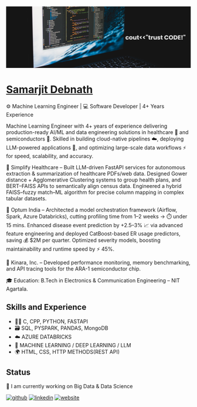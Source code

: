 ![Software Development](https://github.com/SamarjitDebnath/SamarjitDebnath/blob/main/banner.png)

# [Samarjit Debnath](https://samarjitdebnath.github.io/)

⚙️ Machine Learning Engineer | 💻 Software Developer | 4+ Years Experience

Machine Learning Engineer with 4+ years of experience delivering production-ready AI/ML and data engineering solutions in healthcare 🏥 and semiconductors 🔬. Skilled in building cloud-native pipelines ☁️, deploying LLM-powered applications 🤖, and optimizing large-scale data workflows ⚡ for speed, scalability, and accuracy.

🏥 Simplify Healthcare – Built LLM-driven FastAPI services for autonomous extraction & summarization of healthcare PDFs/web data. Designed Gower distance + Agglomerative Clustering systems to group health plans, and BERT–FAISS APIs to semantically align census data. Engineered a hybrid FAISS–fuzzy match–ML algorithm for precise column mapping in complex tabular datasets.

💼 Optum India – Architected a model orchestration framework (Airflow, Spark, Azure Databricks), cutting profiling time from 1–2 weeks → ⏱️ under 15 mins. Enhanced disease event prediction by +2.5–3% 📈 via advanced feature engineering and deployed CatBoost-based ER usage predictors, saving 💰 \$2M per quarter. Optimized severity models, boosting maintainability and runtime speed by ⚡ 45%.

🔬 Kinara, Inc. – Developed performance monitoring, memory benchmarking, and API tracing tools for the ARA-1 semiconductor chip.

🎓 Education: B.Tech in Electronics & Communication Engineering – NIT Agartala.

## Skills and Experience  
* 🧑‍💻 C, CPP, PYTHON, FASTAPI
* 🗃️ SQL, PYSPARK, PANDAS, MongoDB
* ☁️ AZURE DATABRICKS
* 🤖 MACHINE LEARNING / DEEP LEARNING / LLM
* 🌍 HTML, CSS, HTTP METHODS(REST API)

## Status
🏢 I am currently working on Big Data & Data Science

[<img src='https://cdn.jsdelivr.net/npm/simple-icons@3.0.1/icons/github.svg' alt='github' height='30'>](https://github.com/SamarjitDebnath)  [<img src='https://cdn.jsdelivr.net/npm/simple-icons@3.0.1/icons/linkedin.svg' alt='linkedin' height='30'>](https://www.linkedin.com/in/samarjit-debnath/)  [<img src='https://cdn.jsdelivr.net/npm/simple-icons@3.0.1/icons/icloud.svg' alt='website' height='30'>](https://samarjitdebnath.github.io/Digital_Portfolio/)
